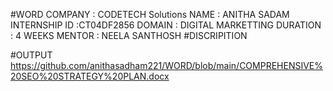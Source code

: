 #WORD
COMPANY : CODETECH Solutions 
NAME : ANITHA SADAM
INTERNSHIP ID :CT04DF2856 
DOMAIN : DIGITAL MARKETTING 
DURATION : 4 WEEKS
MENTOR : NEELA SANTHOSH 
#DISCRIPITION


#OUTPUT
https://github.com/anithasadham221/WORD/blob/main/COMPREHENSIVE%20SEO%20STRATEGY%20PLAN.docx
